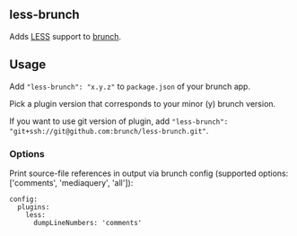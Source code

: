 ## less-brunch
Adds [LESS](http://lesscss.org/) support to
[brunch](http://brunch.io).

## Usage
Add `"less-brunch": "x.y.z"` to `package.json` of your brunch app.

Pick a plugin version that corresponds to your minor (y) brunch version.

If you want to use git version of plugin, add
`"less-brunch": "git+ssh://git@github.com:brunch/less-brunch.git"`.

### Options
Print source-file references in output via brunch config (supported options: ['comments', 'mediaquery', 'all']):
```
config:
  plugins:
    less:
      dumpLineNumbers: 'comments'
```
